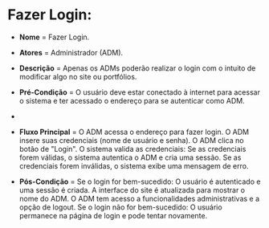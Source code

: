 # Fazer Login:

- **Nome** = Fazer Login.  

- **Atores** = Administrador (ADM).  

- **Descrição** = Apenas os ADMs poderão realizar o login com o intuito de modificar algo no site ou portfólios.  

- **Pré-Condição** = O usuário deve estar conectado à internet para acessar o sistema e ter acessado o endereço para se autenticar como ADM.
-  

- **Fluxo Principal** = O ADM acessa o endereço para fazer login. O ADM insere suas credenciais (nome de usuário e senha). O ADM clica no botão de "Login". O sistema valida as credenciais: Se as credenciais forem válidas, o sistema autentica o ADM e cria uma sessão. Se as credenciais forem inválidas, o sistema exibe uma mensagem de erro.  

- **Pós-Condição** = Se o login for bem-sucedido: O usuário é autenticado e uma sessão é criada. A interface do site é atualizada para mostrar o nome do ADM. O ADM tem acesso a funcionalidades administrativas e a opção de logout. Se o login não for bem-sucedido: O usuário permanece na página de login e pode tentar novamente.  
